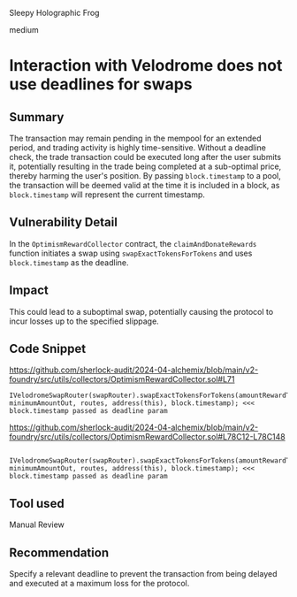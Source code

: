Sleepy Holographic Frog

medium

# Interaction with Velodrome does not use deadlines for swaps

## Summary
The transaction may remain pending in the mempool for an extended period, and trading activity is highly time-sensitive. Without a deadline check, the trade transaction could be executed long after the user submits it, potentially resulting in the trade being completed at a sub-optimal price, thereby harming the user's position. By passing `block.timestamp` to a pool, the transaction will be deemed valid at the time it is included in a block, as `block.timestamp` will represent the current timestamp.

## Vulnerability Detail
In the `OptimismRewardCollector` contract, the `claimAndDonateRewards` function initiates a swap using `swapExactTokensForTokens` and uses `block.timestamp` as the deadline.

## Impact
This could lead to a suboptimal swap, potentially causing the protocol to incur losses up to the specified slippage.

## Code Snippet
https://github.com/sherlock-audit/2024-04-alchemix/blob/main/v2-foundry/src/utils/collectors/OptimismRewardCollector.sol#L71
```solidity
IVelodromeSwapRouter(swapRouter).swapExactTokensForTokens(amountRewardToken, minimumAmountOut, routes, address(this), block.timestamp); <<< block.timestamp passed as deadline param
```
https://github.com/sherlock-audit/2024-04-alchemix/blob/main/v2-foundry/src/utils/collectors/OptimismRewardCollector.sol#L78C12-L78C148
```solidity
 IVelodromeSwapRouter(swapRouter).swapExactTokensForTokens(amountRewardToken, minimumAmountOut, routes, address(this), block.timestamp); <<< block.timestamp passed as deadline param
```

## Tool used
Manual Review

## Recommendation
Specify a relevant deadline to prevent the transaction from being delayed and executed at a maximum loss for the protocol.